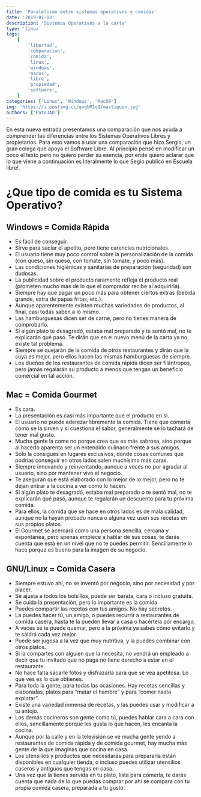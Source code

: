 ```yaml
---
title: 'Paralelismo entre sistemas operativos y comidas'
date: '2019-01-03'
description: 'Sistemas Operativos a la carta'
type: 'linux'
tags:
    [
        'libertad',
        'comparacion',
        'comida',
        'linux',
        'windows',
        'macos',
        'libre',
        'propiedad',
        'software',
    ]
categories: ['Linux', 'Windows', 'MacOS']
img: 'https://i.postimg.cc/qvgbM1qQ/mastiquin.jpg'
authors: ['PatoJAD']
---
```


En esta nueva entrada presentamos una comparación que nos ayuda a comprender las diferencias entre los Sistemas Operativos Libres y propietarios. Para esto vamos a usar una comparación que hizo Sergio, un gran colega que apoya el Software Libre. Al principio pensé en modificar un poco el texto pero no quiero perder su esencia, por ende quiero aclarar que lo que viene a continuación es literalmente lo que Segio publicó en Escuela libre!.

# ¿Que tipo de comida es tu Sistema Operativo?​

## Windows = Comida Rápida

-   Es fácil de conseguir.
-   Sirve para saciar el apetito, pero tiene carencias nutricionales.
-   El usuario tiene muy poco control sobre la personalización de la comida (con queso, sin queso, con tomate, sin tomate, y poco más).
-   Las condiciones higiénicas y sanitarias de preparación (seguridad) son dudosas.
-   La publicidad sobre el producto raramente refleja el producto real (prometen mucho más de lo que el comprador recibe al adquirirla).
-   Siempre hay que pagar un poco más para obtener ciertos extras (bebida grande, extra de papas fritas, etc.).
-   Aunque aparentemente existen muchas variedades de productos, al final, casi todas saben a lo mismo.
-   Las hamburguesas dicen ser de carne, pero no tienes manera de comprobarlo.
-   Si algún plato te desagradó, estaba mal preparado y te sentó mal, no te explicarán qué pasó. Te dirán que en el nuevo menú de la carta ya no existe tal problema.
-   Siempre se quejarán de la comida de otros restaurantes y dirán que la suya es mejor, pero ellos hacen las mismas hamburguesas de siempre.
-   Los dueños de los restaurantes de comida rápida dicen ser filántropos, pero jamás regalarán su producto a menos que tengan un beneficio comercial en tal acción.

## Mac = Comida Gourmet

-   Es cara.
-   La presentación es casi más importante que el producto en si.
-   El usuario no puede aderezar libremente la comida. Tiene que comerla como se la sirven y si cuestiona el sabor, generalmente se lo tachará de tener mal gusto.
-   Mucha gente la come no porque crea que es más sabrosa, sino porque al hacerlo aparenta ser un entendido culinario frente a sus amigos.
-   Sólo la consigues en lugares exclusivos, donde cosas comunes que podrías conseguir en otros lados salen muchísimo más caras.
-   Siempre innovando y reinventando, aunque a veces no por agradar al usuario, sino por mantener vivo el negocio.
-   Te aseguran que está elaborado con lo mejor de lo mejor, pero no te dejan entrar a la cocina a ver cómo lo hacen.
-   Si algún plato te desagradó, estaba mal preparado o te sentó mal, no te explicarán qué pasó, aunque te regalarán un descuento para tu próxima comida.
-   Para ellos, la comida que se hace en otros lados es de mala calidad, aunque no la hayan probado nunca o alguna vez usen sus recetas en sus propios platos.
-   El Gourmet se acercará como una persona sencilla, cercana y espontánea, pero apenas empiece a hablar de sus cosas, te darás cuenta que está en un nivel que no te puedes permitir. Sencillamente lo hace porque es bueno para la imagen de su negocio.

## GNU/Linux = Comida Casera

-   Siempre estuvo ahí, no se inventó por negocio, sino por necesidad y por placer.
-   Se ajusta a todos los bolsillos, puede ser barata, cara o incluso gratuita.
-   Se cuida la presentación, pero lo importante es la comida.
-   Puedes compartir las recetas con tus amigos. No hay secretos.
-   La puedes hacer tú, un amigo, o puedes recurrir a restaurantes de comida casera, hasta te la pueden llevar a casa o hacértela por encargo.
-   A veces se te puede quemar, pero a la próxima ya sabes cómo evitarlo y te saldrá cada vez mejor.
-   Puede ser jugosa a la vez que muy nutritiva, y la puedes combinar con otros platos.
-   Si la compartes con alguien que la necesita, no vendrá un empleado a decir que tu invitado que no paga no tiene derecho a estar en el restaurante.
-   No hace falta sacarle fotos y disfrazarla para que se vea apetitosa. Lo que ves es lo que obtienes.
-   Para toda la gente, para todas las ocasiones. Hay recetas sencillas y elaboradas, platos para “matar el hambre” y para “comer hasta explotar”.
-   Existe una variedad inmensa de recetas, y las puedes usar y modificar a tu antojo.
-   Los demás cocineros son gente como tú, puedes hablar cara a cara con ellos, sencillamente porque les gusta lo que hacen, les encanta la cocina.
-   Aunque por la calle y en la televisión se ve mucha gente yendo a restaurantes de comida rápida y de comida gourmet, hay mucha más gente de la que imaginas que cocina en casa.
-   Los utensilios y productos que necesitarás para prepararla están disponibles en cualquier tienda, o incluso puedes utilizar utensilios caseros y antiguos que tengas en casa.
-   Una vez que la tienes servida en tu plato, lista para comerla, te darás cuenta que nada de lo que puedas comprar por ahí se compara con tu propia comida casera, preparada a tu gusto.

